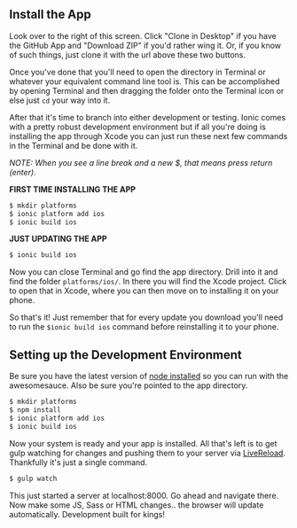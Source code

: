 ## Install the App

Look over to the right of this screen. Click "Clone in Desktop" if you have the GitHub App and "Download ZIP" if you'd rather wing it. Or, if you know of such things, just clone it with the url above these two buttons.

Once you've done that you'll need to open the directory in Terminal or whatever your equivalent command line tool is. This can be accomplished by opening Terminal and then dragging the folder onto the Terminal icon or else just `cd` your way into it.

After that it's time to branch into either development or testing. Ionic comes with a pretty robust development environment but if all you're doing is installing the app through Xcode you can just run these next few commands in the Terminal and be done with it.

*NOTE: When you see a line break and a new $, that means press return (enter).*

**FIRST TIME INSTALLING THE APP**
```bash
$ mkdir platforms
$ ionic platform add ios
$ ionic build ios
```

**JUST UPDATING THE APP**
```bash
$ ionic build ios
```

Now you can close Terminal and go find the app directory. Drill into it and find the folder `platforms/ios/`. In there you will find the Xcode project. Click to open that in Xcode, where you can then move on to installing it on your phone.

So that's it! Just remember that for every update you download you'll need to run the `$ionic build ios` command before reinstalling it to your phone.

## Setting up the Development Environment

Be sure you have the latest version of [node installed](http://nodejs.org) so you can run with the awesomesauce. Also be sure you're pointed to the app directory.

```bash
$ mkdir platforms
$ npm install
$ ionic platform add ios
$ ionic build ios
```

Now your system is ready and your app is installed. All that's left is to get gulp watching for changes and pushing them to your server via [LiveReload](http://livereload.com). Thankfully it's just a single command.

```bash
$ gulp watch
```

This just started a server at localhost:8000. Go ahead and navigate there. Now make some JS, Sass or HTML changes.. the browser will update automatically. Development built for kings!